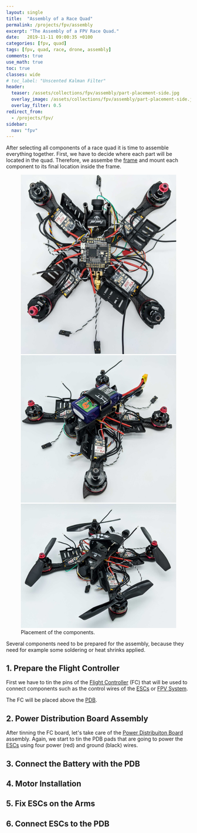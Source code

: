 ```yaml
---
layout: single
title:  "Assembly of a Race Quad"
permalink: /projects/fpv/assembly
excerpt: "The Assembly of a FPV Race Quad."
date:   2019-11-11 09:00:35 +0100
categories: [fpv, quad]
tags: [fpv, quad, race, drone, assembly]
comments: true
use_math: true
toc: true
classes: wide
# toc_label: "Unscented Kalman Filter"
header:
  teaser: /assets/collections/fpv/assembly/part-placement-side.jpg
  overlay_image: /assets/collections/fpv/assembly/part-placement-side.jpg
  overlay_filter: 0.5
redirect_from:
  - /projects/fpv/
sidebar:
  nav: "fpv"
---
```


After selecting all components of a race quad it is time to assemble everything together. 
First, we have to decide where each part will be located in the quad. Therefore,
we assembe the [frame](/projects/fpv/frame) and mount each component to its final location inside the frame. 


<figure class="third">
    <a href="/assets/collections/fpv/assembly/part-placement-top.jpg"><img src="/assets/collections/fpv/assembly/part-placement-top.jpg"></a>
    <a href="/assets/collections/fpv/assembly/part-placement-side.jpg"><img src="/assets/collections/fpv/assembly/part-placement-side.jpg"></a>
    <a href="/assets/collections/fpv/assembly/part-placement-rotor-side.jpg"><img src="/assets/collections/fpv/assembly/part-placement-rotor-side.jpg"></a>
    <figcaption>Placement of the components.</figcaption>
</figure>

Several components need to be prepared for the assembly, because they need for example some soldering or heat shrinks applied.

## 1. Prepare the Flight Controller

First we have to tin the pins of the [Flight Controller](/projects/fpv/glossar/#flight-controller) (FC) that will be used
to connect components such as the control wires of the [ESCs](/projects/fpv/glossar/#esc) or [FPV System](/projects/fpv/glossar/#fpv).

The FC will be placed above the [PDB](/projects/fpv/glossar/#power-distribution-board).


## 2. Power Distribution Board Assembly

After tinning the FC board, let's take care of the [Power Distribuiton Board](/projects/fpv/glossar/#power-distribution-board)
assembly. Again, we start to tin the PDB pads that are going to power the [ESCs](/projects/fpv/glossar/#esc) 
using four power (red) and ground (black) wires.

## 3. Connect the Battery with the PDB



## 4. Motor Installation



## 5. Fix ESCs on the Arms 

## 6. Connect ESCs to the PDB


